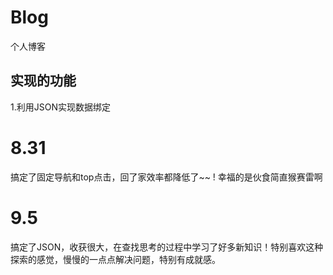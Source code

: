 # Blog
个人博客
## 实现的功能
>
1.利用JSON实现数据绑定
# 8.31
>
搞定了固定导航和top点击，回了家效率都降低了~~ ! 幸福的是伙食简直猴赛雷啊
# 9.5
>
搞定了JSON，收获很大，在查找思考的过程中学习了好多新知识！特别喜欢这种探索的感觉，慢慢的一点点解决问题，特别有成就感。